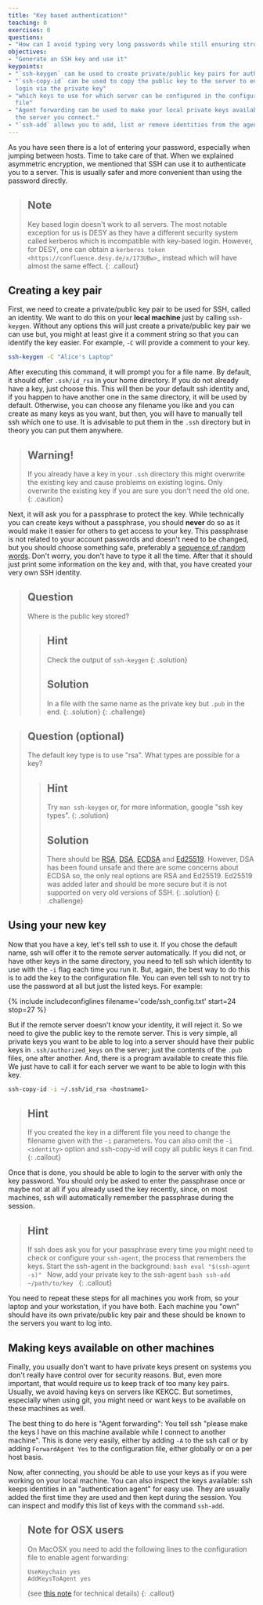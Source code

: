 ```yaml
---
title: "Key based authentication!"
teaching: 0
exercises: 0
questions:
- "How can I avoid typing very long passwords while still ensuring strong security?"
objectives:
- "Generate an SSH key and use it"
keypoints:
- "`ssh-keygen` can be used to create private/public key pairs for authentication"
- "`ssh-copy-id` can be used to copy the public key to the server to enable
  login via the private key"
- "which keys to use for which server can be configured in the configuration
  file"
- "Agent forwarding can be used to make your local private keys available on
  the server you connect."
- "`ssh-add` allows you to add, list or remove identities from the agent"
---
```


As you have seen there is a lot of entering your password, especially when
jumping between hosts. Time to take care of that. When we explained
asymmetric encryption, we mentioned that SSH can use it to authenticate you to a server. This is
usually safer and more convenient than using the password directly.


> ## Note
> Key based login doesn't work to all servers. The most notable exception for us
> is DESY as they have a different security system called kerberos which is
> incompatible with key-based login. However, for DESY, one can obtain a
> `kerberos token <https://confluence.desy.de/x/173UBw>`_ instead
> which will have almost the same effect.
{: .callout}


## Creating a key pair

First, we need to create a private/public key pair to be used for SSH, called an
identity. We want to do this on your **local machine** just by calling `ssh-keygen`. Without any options this will just
create a private/public key pair we can use but, you might at least give it a
comment string so that you can identify the key easier. For example, `-C` will provide a comment to your key.

```bash
ssh-keygen -C "Alice's Laptop"
```

After executing this command, it will prompt you for a file name. By default, it should offer
`.ssh/id_rsa` in your home directory. If you do not already have a key,
just choose this. This will then be your default ssh identity and, if you happen to have another one in the same directory, it will be used
by default. Otherwise, you can choose any filename you like and you can create as
many keys as you want, but then, you will have to manually tell ssh which one to use.
It is advisable to put them in the `.ssh` directory but in theory you can put them
anywhere.


> ## Warning!
> If you already have a key in your `.ssh` directory this might overwrite
> the existing key and cause problems on existing logins. Only overwrite the
> existing key if you are sure you don't need the old one.
{: .caution}

Next, it will ask you for a passphrase to protect the key. While technically you
can create keys without a passphrase, you should **never** do so as it would make
it easier for others to get access to your key. This passphrase is not
related to your account passwords and doesn't need to be changed, but you should
choose something safe, preferably a [sequence of random words](https://xkcd.com/936/).
Don't worry, you don't have to type it all the time.
After that it should just print some information on the key and, with that,
you have created your very own SSH identity.

> ## Question
> Where is the public key stored?
> > ## Hint
> > Check the output of `ssh-keygen`
> {: .solution}
> > ## Solution
> > In a file with the same name as the private key but `.pub` in the end.
> {: .solution}
{: .challenge}

> ## Question (optional)
> The default key type is to use "rsa". What types are possible for a key?
> > ## Hint
> > Try `man ssh-keygen` or, for more information, google "ssh key types".
> {: .solution}
> > ## Solution
> > There should be [RSA](https://en.wikipedia.org/wiki/RSA_(cryptosystem)),
> > [DSA](https://en.wikipedia.org/wiki/Digital_Signature_Algorithm),
> > [ECDSA](https://en.wikipedia.org/wiki/Elliptic_Curve_Digital_Signature_Algorithm>`)
> > and [Ed25519](https://en.wikipedia.org/wiki/Curve25519>).
> > However, DSA has been found unsafe and there are some concerns about ECDSA so,
> > the only real options are RSA and Ed25519. Ed25519 was added later and should
> > be more secure but it is not supported on very old versions of SSH.
> {: .solution}
{: .challenge}

## Using your new key

Now that you have a key, let's tell ssh to use it. If you chose the default name, ssh
will offer it to the remote server automatically. If you did not, or have other keys in the same directory,
you need to tell ssh which identity to use with the `-i` flag each time you run it. But, again, the best way
to do this is to add the key to the configuration file. You can even tell ssh to not try to
use the password at all but just the listed keys. For example:

{% include includeconfiglines filename='code/ssh_config.txt' start=24 stop=27 %}

But if the remote server doesn't know your identity, it will reject it. So we
need to give the public key to the remote server. This is very simple, all
private keys you want to be able to log into a server should have their public
keys in `.ssh/authorized_keys` on the server; just the contents of the
`.pub` files, one after another. And, there is a program available to create
this file. We just have to call it for each server we want to be able to login
with this key.

```bash
ssh-copy-id -i ~/.ssh/id_rsa <hostname1>
```

> ## Hint
> If you created the key in a different file you need to change the filename
> given with the `-i` parameters. You can also omit the `-i <identity>`
> option and ssh-copy-id will copy all public keys it can find.
{: .callout}

Once that is done, you should be able to login to the server with only the key
password. You should only be asked to enter the passphrase once or
maybe not at all if you already used the key recently, since, on most machines,
ssh will automatically remember the passphrase during the session.

> ## Hint
> If ssh does ask you for your passphrase every time you might need to check
> or configure your `ssh-agent`, the process that remembers the keys.
> Start the ssh-agent in the background:
> `bash
> eval "$(ssh-agent -s)"
> `
> Now, add your private key to the ssh-agent
> `bash
> ssh-add ~/path/to/key
> `
{: .callout}

You need to repeat these steps for all machines you work from, so your laptop
and your workstation, if you have both. Each machine you "own" should have its
own private/public key pair and these should be known to the servers you want to
log into.

## Making keys available on other machines

Finally, you usually don't want to have private keys present on systems you
don't really have control over for security reasons. But, even more important,
that would require us to keep track of too many key pairs. Usually, we avoid
having keys on servers like KEKCC. But sometimes, especially when using git, you
might need or want keys to be available on these machines as well.

The best thing to do here is "Agent forwarding": You tell ssh "please make the
keys I have on this machine available while I connect to another machine". This is
done very easily, either by adding `-A` to the ssh call or by adding
`ForwardAgent Yes` to the configuration file, either globally or on a per
host basis.

Now, after connecting, you should be able to use your keys as if you were working
on your local machine. You can also inspect the keys available: ssh keeps
identities in an "authentication agent" for easy use. They are usually added the
first time they are used and then kept during the session. You can inspect and
modify this list of keys with the command `ssh-add`.

> ## Note for OSX users
> On MacOSX you need to add the following lines to the configuration file to
> enable agent forwarding:
> ```
> UseKeychain yes
> AddKeysToAgent yes
> ```
> (see [this note](https://developer.apple.com/library/archive/technotes/tn2449/_index.html)
> for technical details)
{: .callout}
